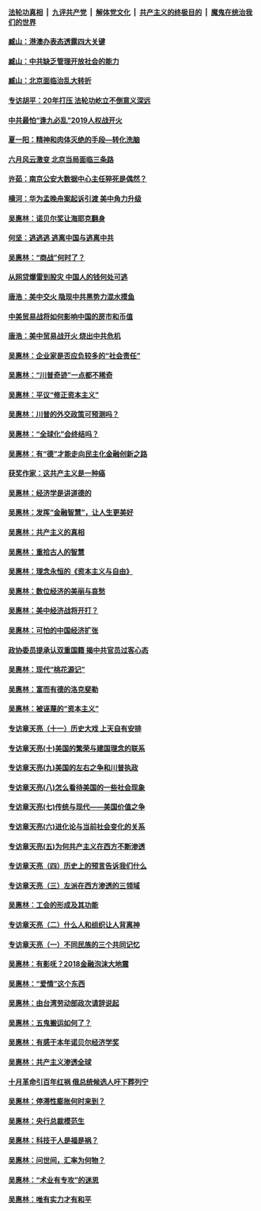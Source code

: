 ####  [法轮功真相](../../../../basic/blob/master/README.md?t=08312339) &nbsp;|&nbsp; [九评共产党](../../../../9ping.md/blob/master/README.md?t=08312339) &nbsp;|&nbsp; [解体党文化](../../../../jtdwh.md/blob/master/README.md?t=08312339)  &nbsp;|&nbsp; [共产主义的终极目的](../../../../gczydzjmd.md/blob/master/README.md?t=08312339) &nbsp;|&nbsp; [魔鬼在统治我们的世界](../../../../mgztzwmdsj.md/blob/master/README.md?t=08312339) 

#### [臧山：港澳办表态透露四大关键](../pages/nsc423/n11421628.md?t=08312339) 

#### [臧山：中共缺乏管理开放社会的能力](../pages/nsc423/n11407457.md?t=08312339) 

#### [臧山：北京面临治乱大转折](../pages/nsc423/n11406895.md?t=08312339) 

#### [专访胡平：20年打压 法轮功屹立不倒意义深远](../pages/nsc423/n11398800.md?t=08312339) 

#### [中共最怕“逢九必乱”2019人权战开火](../pages/nsc423/n11385248.md?t=08312339) 

#### [夏一阳：精神和肉体灭绝的手段—转化洗脑](../pages/nsc423/n11368250.md?t=08312339) 

#### [六月风云激变 北京当局面临三条路](../pages/nsc423/n11313668.md?t=08312339) 

#### [许茹：南京公安大数据中心主任猝死是偶然？](../pages/nsc423/n11064744.md?t=08312339) 

#### [横河：华为孟晚舟案起诉引渡 美中角力升级](../pages/nsc423/n11027230.md?t=08312339) 

#### [吴惠林：诺贝尔奖让海耶克翻身](../pages/nsc423/n10890049.md?t=08312339) 

#### [何坚：逃逃逃 逃离中国与逃离中共](../pages/nsc423/n10592891.md?t=08312339) 

#### [吴惠林：“商战”何时了？](../pages/nsc423/n10573558.md?t=08312339) 

#### [从网贷爆雷到股灾 中国人的钱何处可逃](../pages/nsc423/n10572800.md?t=08312339) 

#### [唐浩：美中交火 隐现中共黑势力混水摸鱼](../pages/nsc423/n10544040.md?t=08312339) 

#### [中美贸易战将如何影响中国的房市和币值](../pages/nsc423/n10543697.md?t=08312339) 

#### [唐浩：美中贸易战开火 烧出中共危机](../pages/nsc423/n10540126.md?t=08312339) 

#### [吴惠林：企业家是否应负较多的“社会责任”](../pages/nsc423/n10535022.md?t=08312339) 

#### [吴惠林：“川普奇迹”一点都不稀奇](../pages/nsc423/n10512808.md?t=08312339) 

#### [吴惠林：平议“修正资本主义”](../pages/nsc423/n10495724.md?t=08312339) 

#### [吴惠林：川普的外交政策可预测吗？](../pages/nsc423/n10462387.md?t=08312339) 

#### [吴惠林：“全球化”会终结吗？](../pages/nsc423/n10452838.md?t=08312339) 

#### [吴惠林：有“德”才能走向民主化金融创新之路](../pages/nsc423/n10432292.md?t=08312339) 

#### [获奖作家：这共产主义是一种癌](../pages/nsc423/n10431541.md?t=08312339) 

#### [吴惠林：经济学是讲道德的](../pages/nsc423/n10398014.md?t=08312339) 

#### [吴惠林：发挥“金融智慧”，让人生更美好](../pages/nsc423/n10375019.md?t=08312339) 

#### [吴惠林：共产主义的真相](../pages/nsc423/n10351394.md?t=08312339) 

#### [吴惠林：重拾古人的智慧](../pages/nsc423/n10337691.md?t=08312339) 

#### [吴惠林：理念永恒的《资本主义与自由》](../pages/nsc423/n10316274.md?t=08312339) 

#### [吴惠林：数位经济的美丽与哀愁](../pages/nsc423/n10292946.md?t=08312339) 

#### [吴惠林：美中经济战将开打？](../pages/nsc423/n10258825.md?t=08312339) 

#### [吴惠林：可怕的中国经济扩张](../pages/nsc423/n10219147.md?t=08312339) 

#### [政协委员提承认双重国籍 揭中共官员过客心态](../pages/nsc423/n10208809.md?t=08312339) 

#### [吴惠林：现代“桃花源记”](../pages/nsc423/n10185234.md?t=08312339) 

#### [吴惠林：富而有德的洛克斐勒](../pages/nsc423/n10142264.md?t=08312339) 

#### [吴惠林：被诬蔑的“资本主义”](../pages/nsc423/n10124816.md?t=08312339) 

#### [专访章天亮（十一）历史大戏 上天自有安排](../pages/nsc423/n10094905.md?t=08312339) 

#### [专访章天亮(十)美国的繁荣与建国理念的联系](../pages/nsc423/n10094899.md?t=08312339) 

#### [专访章天亮(九)美国的左右之争和川普执政](../pages/nsc423/n10094889.md?t=08312339) 

#### [专访章天亮(八)怎么看待美国的一些社会现象](../pages/nsc423/n10094857.md?t=08312339) 

#### [专访章天亮(七)传统与现代——美国价值之争](../pages/nsc423/n10093140.md?t=08312339) 

#### [专访章天亮(六)进化论与当前社会变化的关系](../pages/nsc423/n10092036.md?t=08312339) 

#### [专访章天亮(五)为何共产主义在西方不断渗透](../pages/nsc423/n10083620.md?t=08312339) 

#### [专访章天亮（四）历史上的预言告诉我们什么](../pages/nsc423/n10083606.md?t=08312339) 

#### [专访章天亮（三）左派在西方渗透的三领域](../pages/nsc423/n10081115.md?t=08312339) 

#### [吴惠林：工会的形成及其功能](../pages/nsc423/n10080633.md?t=08312339) 

#### [专访章天亮（二）什么人和组织让人背离神](../pages/nsc423/n10076637.md?t=08312339) 

#### [专访章天亮（一）不同民族的三个共同记忆](../pages/nsc423/n10074188.md?t=08312339) 

#### [吴惠林：有影呒？2018金融泡沫大地震](../pages/nsc423/n10040534.md?t=08312339) 

#### [吴惠林：“爱情”这个东西](../pages/nsc423/n10019423.md?t=08312339) 

#### [吴惠林：由台湾劳动部政次请辞说起](../pages/nsc423/n9979679.md?t=08312339) 

#### [吴惠林：五鬼搬运如何了？](../pages/nsc423/n9925338.md?t=08312339) 

#### [吴惠林：有感于本年诺贝尔经济学奖](../pages/nsc423/n9871883.md?t=08312339) 

#### [吴惠林：共产主义渗透全球](../pages/nsc423/n9812748.md?t=08312339) 

#### [十月革命引百年红祸 俄总统候选人吁下葬列宁](../pages/nsc423/n9810182.md?t=08312339) 

#### [吴惠林：停滞性膨胀何时来到？](../pages/nsc423/n9764136.md?t=08312339) 

#### [吴惠林：央行总裁模范生](../pages/nsc423/n9728134.md?t=08312339) 

#### [吴惠林：科技于人是福是祸？](../pages/nsc423/n9672982.md?t=08312339) 

#### [吴惠林：问世间，汇率为何物？](../pages/nsc423/n9621788.md?t=08312339) 

#### [吴惠林：“术业有专攻”的迷思](../pages/nsc423/n9580363.md?t=08312339) 

#### [吴惠林：唯有实力才有和平](../pages/nsc423/n9529599.md?t=08312339) 

